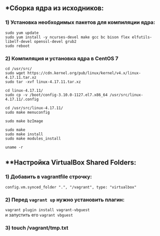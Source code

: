 ## \*Сборка ядра из исходников:
### 1) Установка необходимых пакетов для компиляции ядра:
`sudo yum update`  
`sudo yum install -y ncurses-devel make gcc bc bison flex elfutils-libelf-devel openssl-devel grub2`  
`sudo reboot`  

### 2) Компиляция и установка ядра ​​в CentOS 7
`cd /usr/src/`  
`sudo wget https://cdn.kernel.org/pub/linux/kernel/v4.x/linux-4.17.11.tar.xz`  
`sudo tar -xvf linux-4.17.11.tar.xz`  
  
`cd linux-4.17.11/`  
`sudo cp -v /boot/config-3.10.0-1127.el7.x86_64 /usr/src/linux-4.17.11/.config`  
  
`cd /usr/src/linux-4.17.11/`  
`sudo make menuconfig`  
  
`sudo make bzImage`  
<!-- sudo make modules -->
`sudo make`  
`sudo make install`  
`sudo make modules_install`  
  
`uname -r`  

## \*\*Настройка VirtualBox Shared Folders:

### 1) Добавить в vagrantfile строчку: 
`config.vm.synced_folder ".", "/vagrant", type: "virtualbox"`  
### 2) Перед `vagrant up` нужно установить плагин:
`vagrant plugin install vagrant-vbguest`  
и запустить его `vagrant vbguest`
### 3) touch /vagrant/tmp.txt

